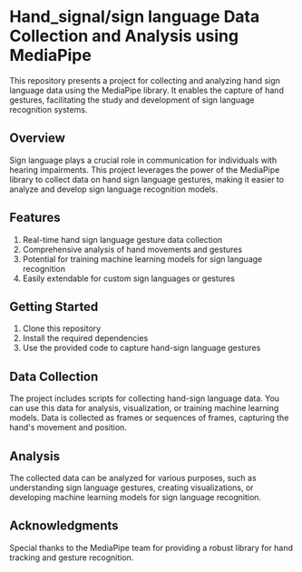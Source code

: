 # Hand_signal/sign language Data Collection and Analysis using MediaPipe
This repository presents a project for collecting and analyzing hand sign language data using the MediaPipe library. It enables the capture of hand gestures, facilitating the study and development of sign language recognition systems.

## Overview
Sign language plays a crucial role in communication for individuals with hearing impairments. This project leverages the power of the MediaPipe library to collect data on hand sign language gestures, making it easier to analyze and develop sign language recognition models.

## Features
1. Real-time hand sign language gesture data collection
2. Comprehensive analysis of hand movements and gestures
3. Potential for training machine learning models for sign language recognition
4. Easily extendable for custom sign languages or gestures

## Getting Started
1. Clone this repository
2. Install the required dependencies
3. Use the provided code to capture hand-sign language gestures

## Data Collection
The project includes scripts for collecting hand-sign language data. You can use this data for analysis, visualization, or training machine learning models. Data is collected as frames or sequences of frames, capturing the hand's movement and position.

## Analysis
The collected data can be analyzed for various purposes, such as understanding sign language gestures, creating visualizations, or developing machine learning models for sign language recognition.

## Acknowledgments
Special thanks to the MediaPipe team for providing a robust library for hand tracking and gesture recognition.
